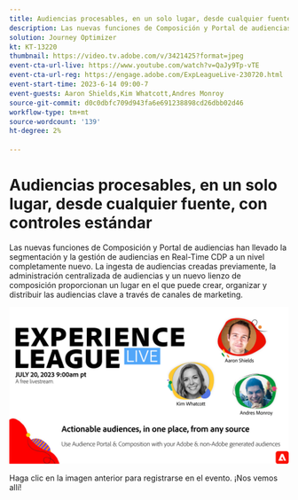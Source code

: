 ```yaml
---
title: Audiencias procesables, en un solo lugar​, desde cualquier fuente, con controles estándar
description: Las nuevas funciones de Composición y Portal de audiencias han llevado la segmentación y la gestión de audiencias en Real-Time CDP a un nivel completamente nuevo. La ingesta de audiencias creadas previamente, la administración centralizada de audiencias y un nuevo lienzo de composición proporcionan un lugar en el que puede crear, organizar y distribuir las audiencias clave a través de canales de marketing.
solution: Journey Optimizer
kt: KT-13220
thumbnail: https://video.tv.adobe.com/v/3421425?format=jpeg
event-cta-url-live: https://www.youtube.com/watch?v=QaJy9Tp-vTE
event-cta-url-reg: https://engage.adobe.com/ExpLeagueLive-230720.html
event-start-time: 2023-6-14 09:00-7
event-guests: Aaron Shields,Kim Whatcott,Andres Monroy
source-git-commit: d0c0dbfc709d943fa6e691238898cd26dbb02d46
workflow-type: tm+mt
source-wordcount: '139'
ht-degree: 2%

---
```


# Audiencias procesables, en un solo lugar&#x200B;, desde cualquier fuente, con controles estándar

Las nuevas funciones de Composición y Portal de audiencias han llevado la segmentación y la gestión de audiencias en Real-Time CDP a un nivel completamente nuevo. La ingesta de audiencias creadas previamente, la administración centralizada de audiencias y un nuevo lienzo de composición proporcionan un lugar en el que puede crear, organizar y distribuir las audiencias clave a través de canales de marketing.

[![ExL LIVE 22 de septiembre de 2023](../assets/July20_2023_exl_live_banner_web_1920_WebBanner.png)](https://engage.adobe.com/ExpLeagueLive-230720.html)

Haga clic en la imagen anterior para registrarse en el evento. ¡Nos vemos allí!
